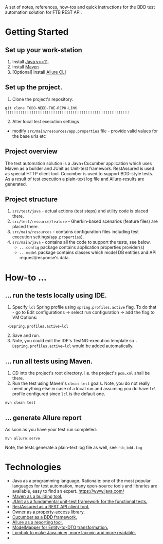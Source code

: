 A set of notes, references, how-tos and quick instructions for the BDD test automation solution for FTB REST API.

# Getting Started
## Set up your work-station
1. Install [Java v>=11](https://www.oracle.com/java/technologies/downloads/#java11).
2. Install [Maven](https://maven.apache.org/install.html)
3. [Optional] Install [Allure CLI](https://docs.qameta.io/allure-report/#_commandline)

## Set up the project.
1. Clone the project's repository:
````
git clone TODO-NEED-THE-REPO-LINK !!!!!!!!!!!!!!!!!!!!!!!!!!!!!!!!!!!!!!!!!!!!!!!!!!!!!!!!!
````
2. Alter local test execution settings
- modify ``src/main/resources/app.properties`` file - provide valid values for the base urls etc

## Project overview
The test automation solution is a Java+Cucumber application which uses Maven as a builder and JUnit as Unit-test framework.
RestAssured is used as special HTTP client tool.
Cucumber is used to support BDD-style tests.
As a result of test execution a plain-text log file and Allure-results are generated.

## Project structure
1. `src/test/java` - actual actions (test steps) and utility code is placed there.
2. `src/test/resource/feature` - Gherkin-based scenarios (feature files) are placed there.
3. `src/main/resources` - contains configuration files including test execution settings(`app.properties`). 
4. `src/main/java` - contains all the code to support the tests, see below.
    - `...config` package contains application properties provider(s)
    - `...model` package contains classes which model DB entities and API request/response's data.

# How-to ...
## ... run the tests locally using IDE.
1. Specify ``lcl`` Spring profile using ``spring.profiles.active`` flag. To do that - go to Edit configurations -> select run configuration -> add the flag to VM Options:
````
 -Dspring.profiles.active=lcl
````
2. Save and run.
3. Note, you could edit the IDE's TestNG-execution template so `-Dspring.profiles.active=lcl` would be added automatically.

## ... run all tests using Maven.
1. CD into the project's root directory. I.e. the project's ``pom.xml`` shall be there.
2. Run the test using Maven's ``clean test`` goals. Note, you do not really need anything else in case of a local run and assuming you do have ``lcl`` profile configured since ``lcl`` is the default one.
````
mvn clean test
````

## ... generate Allure report
As soon as you have your test run completed:
````
mvn allure:serve
````
Note, the tests generate a plain-text log file as well, see ``ftb_bdd.log``


# Technologies
- Java as a programming language. Rationale: one of the most popular languages for test automation, many open-source  tools and libraries are available, easy to find an expert. https://www.java.com/
- [Maven as a building tool. ](https://maven.apache.org/what-is-maven.html)
- [JUnit as a fundamental unit-test framework for the functional tests.](https://testng.org/doc/)
- [RestAssured as a REST API client tool.](https://rest-assured.io/)
- [Owner as a property-access library.](https://eliasnogueira.com/easily-manage-properties-files-in-java-with-owner/)
- [Cucumber as a BDD framework.](https://cucumber.io)
- [Allure as a reporting tool.](https://docs.qameta.io/allure-report/)
- [ModelMapper for Entity-to-DTO transformation.](http://modelmapper.org/getting-started/)
- [Lombok to make Java nicer, more laconic and more readable.](https://projectlombok.org/)
-

